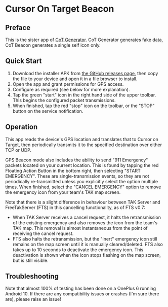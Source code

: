 # Cursor On Target Beacon

## Preface
This is the sister app of [CoT Generator](https://github.com/jonapoul/cotgenerator). CoT Generator generates fake data, CoT Beacon generates a single self icon only.

## Quick Start
1. Download the installer APK from [the GitHub releases page](https://github.com/jonapoul/cotbeacon/releases), then copy the file to your device and open it in a file browser to install.
2. Open the app and grant permissions for GPS access.
3. Configure as required (see below for more explanation).
4. Tap the green "start" icon in the right hand side of the upper toolbar. This begins the configured packet transmissions.
5. When finished, tap the red "stop" icon on the toolbar, or the "STOP" button on the service notification.

## Operation
This app reads the device's GPS location and translates that to Cursor on Target, then periodically transmits it to the specified destination over either TCP or UDP.

GPS Beacon mode also includes the ability to send "911 Emergency" packets located on your current location. This is found by tapping the red Floating Action Button in the bottom right, then selecting "START EMERGENCY". These are single-transmission events, so they are not periodically re-transmitted unless you explicitly select the option multiple times. When finished, select the "CANCEL EMERGENCY" option to remove the emergency icon from your team's TAK map screen.

Note that there is a slight difference in behaviour between TAK Server and FreeTakServer (FTS) in this cancelling functionality, as of FTS v0.7:
* When TAK Server receives a cancel request, it halts the retransmission of the existing emergency and also removes the icon from the team's TAK map. This removal is almost instantaneous from the point of receiving the cancel request.
* FTS also halts the retransmission, but the "inert" emergency icon still remains on the map screen until it is manually cleared/deleted. FTS also takes up to 10 seconds to deactivate the emergency icon. This deactivation is shown when the icon stops flashing on the map screen, but is still visible.

## Troubleshooting
Note that almost 100% of testing has been done on a OnePlus 6 running Android 10. If there are any compatibility issues or crashes (I'm sure there are), please raise an issue!